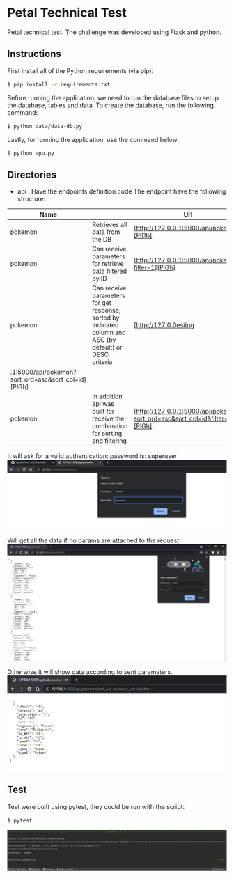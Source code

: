 # Petal Technical Test
Petal technical test. The challenge was developed using Flask and python.

## Instructions

First install all of the Python requirements (via pip):

```sh
$ pip install -r requirements.txt
```

Before running the application, we need to run the database files to setup the database, tables and data.
To create the database, run the following command:
```sh
$ python data/data-db.py
```

Lastly, for running the application, use the command below:
```sh
$ python app.py
```

## Directories

- api : Have the endpoints definition code
    The endpoint have the following structure:

| Name |  |Url |
| ------ | ---|------ |
| pokemon |Retrieves all data from the DB |[http://127.0.0.1:5000/api/pokemon][PlDb] |
| pokemon | Can receive parameters for retrieve data filtered by ID  |[http://127.0.0.1:5000/api/pokemon?filter=1][PlGh] |
| pokemon | Can receive parameters for get response, sorted by indicated column and  ASC (by default) or DESC criteria |[http://127.0.0esting
.1:5000/api/pokemon?sort_ord=asc&sort_col=id][PlGh] |
| pokemon | In addition api was built for receive the combination for sorting and filtering |[http://127.0.0.1:5000/api/pokemon?sort_ord=asc&sort_col=id&filter=1][PlGh] |

It will ask for a valid authentication:
password is: superuser 
![](https://github.com/rsh456/autolab/blob/main/api_auth.jpg)

Will get all the data if no params are attached to the request
![](https://github.com/rsh456/autolab/blob/main/api_noparams.jpg)

Otherwise it will show data according to sent paramaters.
![](https://github.com/rsh456/autolab/blob/main/api_filter.jpg)


## Test
Test were built using pytest, they could be run with the script:
```sh
$ pytest
```
![](https://github.com/rsh456/autolab/blob/main/pytest.jpg)

